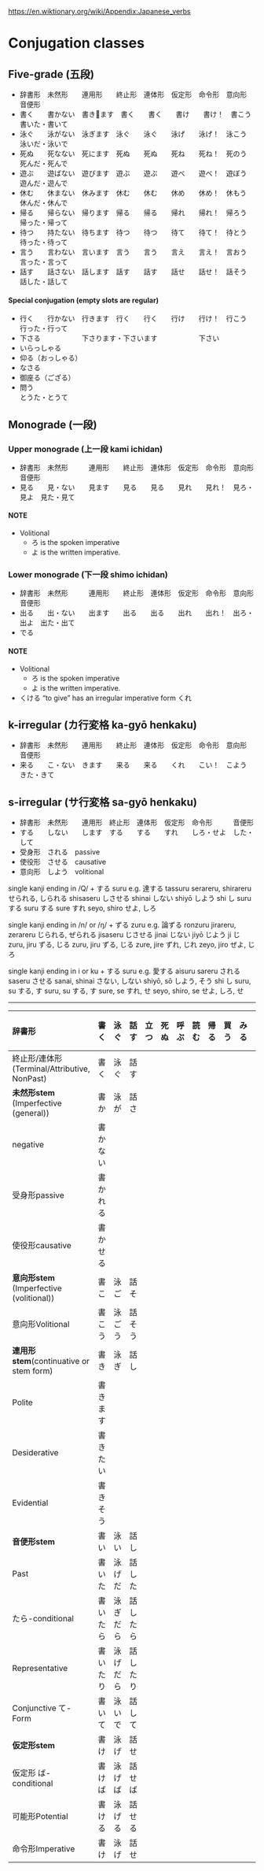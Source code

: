 
https://en.wiktionary.org/wiki/Appendix:Japanese_verbs
# Conjugation classes
## Five-grade (五段)
- 辞書形　未然形　　連用形　　終止形　連体形　仮定形　命令形　意向形　音便形　　　　　
- 書く　　書かない　書きます　書く　　書く　　書け　　書け！　書こう　書いた・書いて
- 泳ぐ　　泳がない　泳ぎます　泳ぐ　　泳ぐ　　泳げ　　泳げ！　泳こう　泳いだ・泳いで
- 死ぬ　　死なない　死にます　死ぬ　　死ぬ　　死ね　　死ね！　死のう　死んだ・死んで
- 遊ぶ　　遊ばない　遊びます　遊ぶ　　遊ぶ　　遊べ　　遊べ！　遊ぼう　遊んだ・遊んで
- 休む　　休まない　休みます　休む　　休む　　休め　　休め！　休もう　休んだ・休んで
- 帰る　　帰らない　帰ります　帰る　　帰る　　帰れ　　帰れ！　帰ろう　帰った・帰って
- 待つ　　持たない　待ちます　待つ　　待つ　　待て　　待て！　待とう　待った・待って
- 言う　　言わない　言います　言う　　言う　　言え　　言え！　言おう　言った・言って
- 話す　　話さない　話します　話す　　話す　　話せ　　話せ！　話そう　話した・話して

#### Special conjugation (empty slots are regular)
- 行く　　行かない　行きます　行く　　行く　　行け　　行け！　行こう　行った・行って
- 下さる　　　　　　下さります・下さいます　　　　　　下さい
- いらっしゃる
- 仰る（おっしゃる）
- なさる
- 御座る（ござる）
- 問う　　　　　　　　　　　　　　　　　　　　　　　　　　　　　　　　とうた・とうて

## Monograde (一段)
### Upper monograde (上一段 kami ichidan)
- 辞書形　未然形　　　連用形　　終止形　連体形　仮定形　命令形　意向形　　　音便形
- 見る　　見・ない　　見ます　　見る　　見る　　見れ　　見れ！　見ろ・見よ　見た・見て


#### NOTE
- Volitional
    - ろ is the spoken imperative
    - よ is the written imperative.

### Lower monograde (下一段 shimo ichidan)
- 辞書形　未然形　　　連用形　　終止形　連体形　仮定形　命令形　意向形　　　音便形
- 出る　　出・ない　　出ます　　出る　　出る　　出れ　　出れ！　出ろ・出よ　出た・出て
- でる

#### NOTE
- Volitional
    - ろ is the spoken imperative
    - よ is the written imperative.
- くける “to give” has an irregular imperative form くれ

## k-irregular (カ行変格 ka-gyō henkaku)
- 辞書形　未然形　　連用形　　終止形　連体形　仮定形　命令形　意向形　　　音便形
- 来る　　こ・ない　きます　　来る　　来る　　くれ　　こい！　こよう　　　きた・きて

## s-irregular (サ行変格 sa-gyō henkaku)
- 辞書形　未然形　　連用形　終止形　連体形　仮定形　命令形　　　音便形
- する　　しない　　します　する　　する　　すれ　　しろ・せよ　した・して
- 受身形　される　passive
- 使役形　させる　causative
- 意向形　しよう　volitional

single kanji ending in /Q/ + する suru
e.g. 達する tassuru	serareru, shirareru
せられる, しられる	shisaseru
しさせる	shinai
しない	shiyō
しよう	shi
し	suru
する	suru
する	sure
すれ	seyo, shiro
せよ, しろ

single kanji ending in /n/ or /ŋ/ + ずる zuru
e.g. 論ずる ronzuru	jirareru, zerareru
じられる, ぜられる	jisaseru
じさせる	jinai
じない	jiyō
じよう	ji
じ	zuru, jiru
ずる, じる	zuru, jiru
ずる, じる	zure, jire
ずれ, じれ	zeyo, jiro
ぜよ, じろ

single kanji ending in i or ku + する suru
e.g. 愛する aisuru	sareru
される	saseru
させる	sanai, shinai
さない, しない	shiyō, sō
しよう, そう	shi
し	suru, su
する, す	suru, su
する, す	sure, se
すれ, せ	seyo, shiro, se
せよ, しろ, せ

---
| 辞書形                                        | 書く     | 泳ぐ     | 話す     | 立つ | 死ぬ | 呼ぶ | 読む | 帰る | 買う | みる | 出る | する | 逹する | 論する | 愛する | 来る |  |
|:----------------------------------------------|:---------|:---------|:---------|:-----|:-----|:-----|:-----|:-----|:-----|:-----|:-----|:-----|:-------|:-------|:-------|:-----|:-|
| 終止形/連体形 (Terminal/Attributive, NonPast) | 書く     | 泳ぐ     | 話す     |      |      |      |      |      |      |      |      |      |        |        |        |      |  |
| **未然形stem** (Imperfective (general))       | 書か     | 泳が     | 話さ     |      |      |      |      |      |      |      |      |      |        |        |        |      |  |
| negative                                      | 書かない |          |          |      |      |      |      |      |      |      |      |      |        |        |        |      |  |
| 受身形passive                                 | 書かれる |          |          |      |      |      |      |      |      |      |      |      |        |        |        |      |  |
| 使役形causative                               | 書かせる |          |          |      |      |      |      |      |      |      |      |      |        |        |        |      |  |
| **意向形stem** (Imperfective (volitional))    | 書こ     | 泳ご     | 話そ     |      |      |      |      |      |      |      |      |      |        |        |        |      |  |
| 意向形Volitional                              | 書こう   | 泳ごう   | 話そう   |      |      |      |      |      |      |      |      |      |        |        |        |      |  |
| **連用形stem**(continuative or stem form)     | 書き     | 泳ぎ     | 話し     |      |      |      |      |      |      |      |      |      |        |        |        |      |  |
| Polite                                        | 書きます |          |          |      |      |      |      |      |      |      |      |      |        |        |        |      |  |
| Desiderative                                  | 書きたい |          |          |      |      |      |      |      |      |      |      |      |        |        |        |      |  |
| Evidential                                    | 書きそう |          |          |      |      |      |      |      |      |      |      |      |        |        |        |      |  |
| **音便形stem**                                | 書い     | 泳い     | 話し     |      |      |      |      |      |      |      |      |      |        |        |        |      |  |
| Past                                          | 書いた   | 泳げだ   | 話した   |      |      |      |      |      |      |      |      |      |        |        |        |      |  |
| たら-conditional                              | 書いたら | 泳ぎだら | 話したら |      |      |      |      |      |      |      |      |      |        |        |        |      |  |
| Representative                                | 書いたり | 泳げだら | 話したり |      |      |      |      |      |      |      |      |      |        |        |        |      |  |
| Conjunctive て-Form                           | 書いて   | 泳いで   | 話して   |      |      |      |      |      |      |      |      |      |        |        |        |      |  |
| **仮定形stem**                                | 書け     | 泳げ     | 話せ     |      |      |      |      |      |      |      |      |      |        |        |        |      |  |
| 仮定形 ば-conditional                         | 書けば   | 泳げば   | 話せば   |      |      |      |      |      |      |      |      |      |        |        |        |      |  |
| 可能形Potential                               | 書ける   | 泳げる   | 話せる   |      |      |      |      |      |      |      |      |      |        |        |        |      |  |
| 命令形Imperative                              | 書け     | 泳げ     | 話せ     |      |      |      |      |      |      |      |      |      |        |        |        |      |  |
